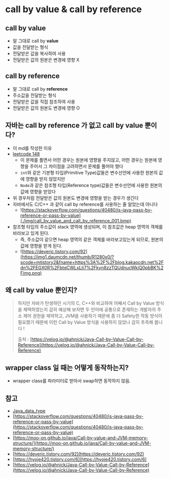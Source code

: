 # call by value & call by reference

## call by value

- 말 그대로 call by __value__
- 값을 전달받는 형식
- 전달받은 값을 복사하여 사용
- 전달받은 값의 원본은 변경에 영향 X

## call by reference

- 말 그대로 call by __reference__
- 주소값을 전달받는 형식
- 전달받은 값을 직접 참조하여 사용
- 전달받은 값의 원본도 변경에 영향 O

## 자바는 call by reference 가 없고 call by value 뿐이다?

- 이 md를 작성한 이유
- [leetcode 148](https://github.com/bright-jun/ProblemSolving/blob/master/src/exercise/leetcode/Solution148.java)
  - 이 문제를 풀면서 어떤 경우는 원본에 영향을 주지않고, 어떤 경우는 원본에 영향을 주어서 그 차이점을 고려하면서 문제를 풀어야 했다
  - `int`와 같은 기본형 타입(Primitive Type)값들은 변수선언에 사용한 원본의 값에 영향을 받지 않았지만
  - `Node`과 같은 참조형 타입(Reference type)값들은 변수선언에 사용한 원본의 값에 영향을 받았다
- 위 경우처럼 전달받은 값의 원본도 변경에 영향을 받는 경우가 생긴다
- 자바에서도 C/C++ 과 같이 call by reference를 사용하는 줄 알았는데 아니다
  - ![https://stackoverflow.com/questions/40480/is-java-pass-by-reference-or-pass-by-value](./img/call_by_value_and_call_by_reference_001.bmp)
- 참조형 타입의 주소값이 stack 영역에 생성되며, 이 참조값은 heap 영역의 객체를 바라보고 있게 된다.
  - 즉, 주소값이 같으면 heap 영역의 같은 객체를 바라보고있는게 되므로, 원본의 값에 영향을 받게 된다.
  - ![https://deveric.tistory.com/92](https://img1.daumcdn.net/thumb/R1280x0/?scode=mtistory2&fname=https%3A%2F%2Fblog.kakaocdn.net%2Fdn%2FEGX0R%2FbtqCWLxLti7%2Fkyn8zzTQUdnucWkjQ0pbBK%2Fimg.png)

## 왜 call by value 뿐인지?

> 하지만 자바가 탄생하던 시기의 C, C++와 비교하여 어째서 Call by Value 방식을 채택하였는지 감히 예상해 보자면 두 언어에 공통으로 존재하는 개발자의 주소 제어 권한을 제약하고, JVM을 사용하기 때문에 좀 더 Safety한 작동 방식이 필요했기 때문에 이런 Call by Value 방식을 사용하지 않았나 감히 추측해 봅니다 !
> 
> 출처 : [https://velog.io/@ahnick/Java-Call-by-Value-Call-by-Reference](https://velog.io/@ahnick/Java-Call-by-Value-Call-by-Reference)

## wrapper class 일 때는 어떻게 동작하는지?

- wrapper class를 파라미터로 받아서 swap하면 동작하지 않음.

## 참고

- [Java_data_type](../java/data_type.md)
- [https://stackoverflow.com/questions/40480/is-java-pass-by-reference-or-pass-by-value](https://stackoverflow.com/questions/40480/is-java-pass-by-reference-or-pass-by-value)
- [https://moo-on.github.io/java/Call-by-value-and-JVM-memory-structure/](https://moo-on.github.io/java/Call-by-value-and-JVM-memory-structure/)
- [https://deveric.tistory.com/92](https://deveric.tistory.com/92)
- [https://hyoje420.tistory.com/6](https://hyoje420.tistory.com/6)
- [https://velog.io/@ahnick/Java-Call-by-Value-Call-by-Reference](https://velog.io/@ahnick/Java-Call-by-Value-Call-by-Reference)
